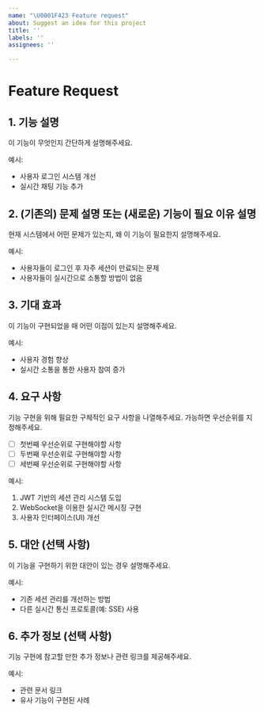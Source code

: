 ```yaml
---
name: "\U0001F423 Feature request"
about: Suggest an idea for this project
title: ''
labels: ''
assignees: ''

---
```


# Feature Request

## 1. 기능 설명
이 기능이 무엇인지 간단하게 설명해주세요.

예시:
- 사용자 로그인 시스템 개선
- 실시간 채팅 기능 추가

## 2. (기존의) 문제 설명 또는 (새로운) 기능이 필요 이유 설명 
현재 시스템에서 어떤 문제가 있는지, 왜 이 기능이 필요한지 설명해주세요.

예시:
- 사용자들이 로그인 후 자주 세션이 만료되는 문제
- 사용자들이 실시간으로 소통할 방법이 없음

## 3. 기대 효과
이 기능이 구현되었을 때 어떤 이점이 있는지 설명해주세요.

예시:
- 사용자 경험 향상
- 실시간 소통을 통한 사용자 참여 증가

## 4. 요구 사항
기능 구현을 위해 필요한 구체적인 요구 사항을 나열해주세요. 가능하면 우선순위를 지정해주세요.
- [ ] 첫번째 우선순위로 구현해야할 사항
- [ ] 두번째 우선순위로 구현해야할 사항
- [ ] 세번째 우선순위로 구현해야할 사항

예시:
1. JWT 기반의 세션 관리 시스템 도입
2. WebSocket을 이용한 실시간 메시징 구현
3. 사용자 인터페이스(UI) 개선

## 5. 대안 (선택 사항)
이 기능을 구현하기 위한 대안이 있는 경우 설명해주세요.

예시:
- 기존 세션 관리를 개선하는 방법
- 다른 실시간 통신 프로토콜(예: SSE) 사용

## 6. 추가 정보 (선택 사항)
기능 구현에 참고할 만한 추가 정보나 관련 링크를 제공해주세요.

예시:
- 관련 문서 링크
- 유사 기능이 구현된 사례
